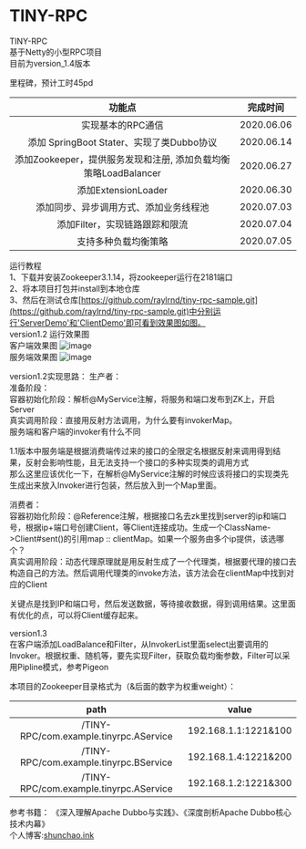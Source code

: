 # TINY-RPC
TINY-RPC  
基于Netty的小型RPC项目  
目前为version_1.4版本  

里程碑，预计工时45pd   

 |                             功能点                                  |  完成时间   |
 | :----------------------------------------------------------:       | :--------: |
 |                      实现基本的RPC通信                               | 2020.06.06 |
 |     添加 SpringBoot Stater、实现了类Dubbo协议                         | 2020.06.14 |
 | 添加Zookeeper，提供服务发现和注册, 添加负载均衡策略LoadBalancer           | 2020.06.27 |
 |                     添加ExtensionLoader                            | 2020.06.30 |
 |            添加同步、异步调用方式、添加业务线程池                         | 2020.07.03 |
 |                添加Filter，实现链路跟踪和限流                          | 2020.07.04 |
 |                    支持多种负载均衡策略                                | 2020.07.05 |
 
 
运行教程   
1、下载并安装Zookeeper3.1.14，将zookeeper运行在2181端口  
2、将本项目打包并install到本地仓库  
3、然后在测试仓库[https://github.com/raylrnd/tiny-rpc-sample.git](https://github.com/raylrnd/tiny-rpc-sample.git)中分别运行'ServerDemo'和'ClientDemo'即可看到效果图如图。     
version1.2 运行效果图  
客户端效果图
![image](https://upload-images.jianshu.io/upload_images/16081207-b3a03e4f80c366af.png)  
服务端效果图
![image](https://upload-images.jianshu.io/upload_images/16081207-3c0abbcb20799619.png) 


version1.2实现思路：
生产者：  
准备阶段：  
容器初始化阶段：解析@MyService注解，将服务和端口发布到ZK上，开启Server  
真实调用阶段：直接用反射方法调用，为什么要有invokerMap。  
服务端和客户端的invoker有什么不同  

1.1版本中服务端是根据消费端传过来的接口的全限定名根据反射来调用得到结果，反射会影响性能，且无法支持一个接口的多种实现类的调用方式  
那么这里应该优化一下，在解析@MyService注解的时候应该将接口的实现类先生成出来放入Invoker进行包装，然后放入到一个Map里面。

消费者：  
容器初始化阶段：@Reference注解，根据接口名去zk里找到server的ip和端口号，根据ip+端口号创建Client，等Client连接成功。生成一个ClassName->Client#sent()的引用map :: clientMap。如果一个服务由多个ip提供，该选哪个？  
真实调用阶段：动态代理原理就是用反射生成了一个代理类，根据要代理的接口去构造自己的方法。然后调用代理类的invoke方法，该方法会在clientMap中找到对应的Client 

关键点是找到IP和端口号，然后发送数据，等待接收数据，得到调用结果。这里面有优化的点，可以将Client缓存起来。 

version1.3  
在客户端添加LoadBalance和Filter，从InvokerList里面select出要调用的Invoker。根据权重、随机等，要先实现Filter，获取负载均衡参数，Filter可以采用Pipline模式，参考Pigeon  

本项目的Zookeeper目录格式为（&后面的数字为权重weight）：   
  
| path                                   | value                |
| :--------------------------------------: | :--------------------: |
| /TINY-RPC/com.example.tinyrpc.AService | 192.168.1.1:1221&100 |
| /TINY-RPC/com.example.tinyrpc.BService | 192.168.1.4:1221&200 |
| /TINY-RPC/com.example.tinyrpc.AService | 192.168.1.2:1221&300 |
参考书籍：
《深入理解Apache Dubbo与实践》、《深度剖析Apache Dubbo核心技术内幕》  
个人博客:[shunchao.ink](http://www.shunchao.ink)
